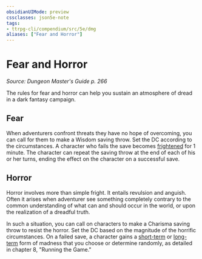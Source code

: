```yaml
---
obsidianUIMode: preview
cssclasses: json5e-note
tags:
- ttrpg-cli/compendium/src/5e/dmg
aliases: ["Fear and Horror"]
---
```

# Fear and Horror
*Source: Dungeon Master's Guide p. 266* 

The rules for fear and horror can help you sustain an atmosphere of dread in a dark fantasy campaign.

## Fear

When adventurers confront threats they have no hope of overcoming, you can call for them to make a Wisdom saving throw. Set the DC according to the circumstances. A character who fails the save becomes [frightened](Misc%20Files/CLI/rules/conditions.md#Frightened) for 1 minute. The character can repeat the saving throw at the end of each of his or her turns, ending the effect on the character on a successful save.

## Horror

Horror involves more than simple fright. It entails revulsion and anguish. Often it arises when adventurer see something completely contrary to the common understanding of what can and should occur in the world, or upon the realization of a dreadful truth.

In such a situation, you can call on characters to make a Charisma saving throw to resist the horror. Set the DC based on the magnitude of the horrific circumstances. On a failed save, a character gains a [short-term](Misc%20Files/CLI/compendium/tables/short-term-madness.md) or [long-term](Misc%20Files/CLI/compendium/tables/long-term-madness.md) form of madness that you choose or determine randomly, as detailed in chapter 8, "Running the Game."